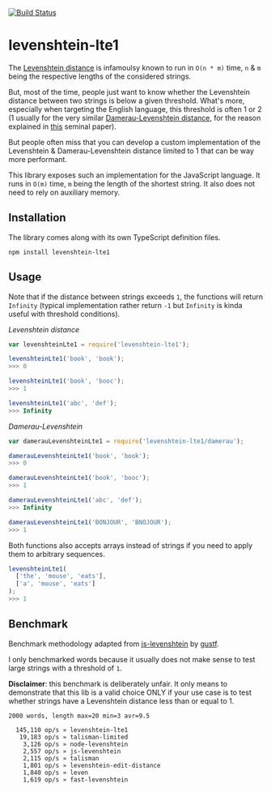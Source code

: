 [![Build Status](https://travis-ci.org/Yomguithereal/levenshtein-lte1.svg)](https://travis-ci.org/Yomguithereal/levenshtein-lte1)

# levenshtein-lte1

The [Levenshtein distance](https://en.wikipedia.org/wiki/Levenshtein_distance) is infamoulsy known to run in `O(n * m)` time, `n` & `m` being the respective lengths of the considered strings.

But, most of the time, people just want to know whether the Levenshtein distance between two strings is below a given threshold. What's more, especially when targeting the English language, this threshold is often 1 or 2 (1 usually for the very similar [Damerau-Levenshtein distance](https://en.wikipedia.org/wiki/Damerau%E2%80%93Levenshtein_distance), for the reason explained in [this](https://dl.acm.org/citation.cfm?doid=363958.363994) seminal paper).

But people often miss that you can develop a custom implementation of the Levenshtein & Damerau-Levenshtein distance limited to 1 that can be way more performant.

This library exposes such an implementation for the JavaScript language. It runs in `O(m)` time, `m` being the length of the shortest string. It also does not need to rely on auxiliary memory.

## Installation

The library comes along with its own TypeScript definition files.

```
npm install levenshtein-lte1
```

## Usage

Note that if the distance between strings exceeds `1`, the functions will return `Infinity` (typical implementation rather return `-1` but `Infinity` is kinda useful with threshold conditions).

*Levenshtein distance*

```js
var levenshteinLte1 = require('levenshtein-lte1');

levenshteinLte1('book', 'book');
>>> 0

levenshteinLte1('book', 'booc');
>>> 1

levenshteinLte1('abc', 'def');
>>> Infinity
```

*Damerau-Levenshtein*

```js
var damerauLevenshteinLte1 = require('levenshtein-lte1/damerau');

damerauLevenshteinLte1('book', 'book');
>>> 0

damerauLevenshteinLte1('book', 'booc');
>>> 1

damerauLevenshteinLte1('abc', 'def');
>>> Infinity

damerauLevenshteinLte1('BONJOUR', 'BNOJOUR');
>>> 1
```

Both functions also accepts arrays instead of strings if you need to apply them to arbitrary sequences.

```js
levenshteinLte1(
  ['the', 'mouse', 'eats'],
  ['a', 'mouse', 'eats']
);
>>> 1
```

## Benchmark

Benchmark methodology adapted from [js-levenshtein](https://github.com/gustf/js-levenshtein) by [gustf](https://github.com/gustf).

I only benchmarked words because it usually does not make sense to test large strings with a threshold of `1`.

**Disclaimer**: this benchmark is deliberately unfair. It only means to demonstrate that this lib is a valid choice ONLY if your use case is to test whether strings have a Levenshtein distance less than or equal to 1.

```
2000 words, length max=20 min=3 avr=9.5

  145,110 op/s » levenshtein-lte1
   19,183 op/s » talisman-limited
    3,126 op/s » node-levenshtein
    2,557 op/s » js-levenshtein
    2,115 op/s » talisman
    1,801 op/s » levenshtein-edit-distance
    1,840 op/s » leven
    1,619 op/s » fast-levenshtein
```
